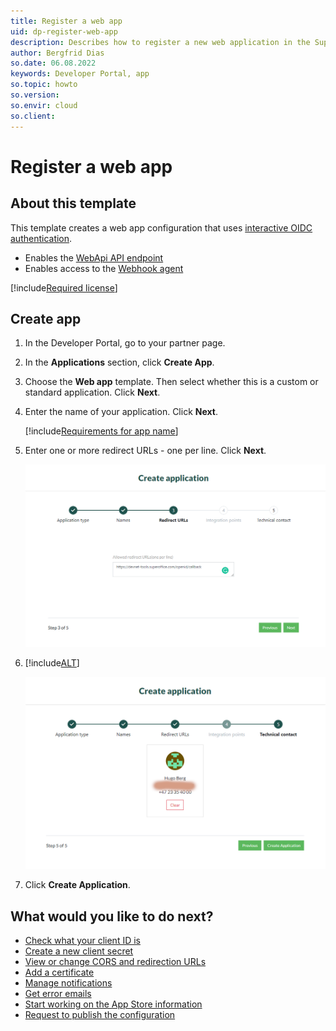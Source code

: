 ```yaml
---
title: Register a web app
uid: dp-register-web-app
description: Describes how to register a new web application in the SuperOffice Developer Portal.
author: Bergfrid Dias
so.date: 06.08.2022
keywords: Developer Portal, app
so.topic: howto
so.version:
so.envir: cloud
so.client:
---
```


# Register a web app

## About this template

This template creates a web app configuration that uses [interactive OIDC authentication][5].

* Enables the [WebApi API endpoint][1]
* Enables access to the [Webhook agent][4]

[!include[Required license](includes/cust-app-req-license.md)]

## Create app

1. In the Developer Portal, go to your partner page.

2. In the **Applications** section, click **Create App**.

3. Choose the **Web app** template. Then select whether this is a custom or standard application. Click **Next**.

4. Enter the name of your application. Click **Next**.

    [!include[Requirements for app name](includes/note-app-name.md)]

5. Enter one or more redirect URLs - one per line. Click **Next**.

    ![Enter redirect URL -screenshot][img4]

6. [!include[ALT](includes/set-technical-contact.md)]

    ![Developer Portal set technical contact when creating app -screenshot][img5]

7. Click **Create Application**.

## What would you like to do next?

* [Check what your client ID is][7]
* [Create a new client secret][8]
* [View or change CORS and redirection URLs][9]
* [Add a certificate][10]
* [Manage notifications][2]
* [Get error emails][2]
* [Start working on the App Store information][11]
* [Request to publish the configuration][18]

<!-- Referenced links -->
[1]: ../../api/reference/restful/index.md
[4]: ../../api/reference/restful/agent/Webhook_Agent/index.md
[5]: ../../api/authentication/online/index.md#oidc
[7]: ../config/find-clientid.md
[8]: ../config/get-client-secret.md
[9]: ../config/cors-and-redirection-urls.md
[10]: ../config/new-certificate.md
[11]: ../../standard-app/app-store/update-app-page.md
[18]: ../request-to-publish.md
[2]: ../howto/notifications.md

<!-- Referenced images -->
[img4]: media/enter-redirect-urls.png
[img5]: media/select-technical-contact.png
